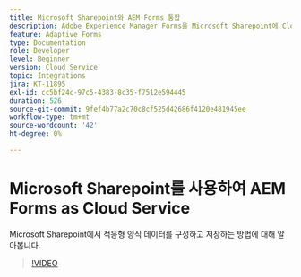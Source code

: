 ```yaml
---
title: Microsoft Sharepoint와 AEM Forms 통합
description: Adobe Experience Manager Forms을 Microsoft Sharepoint에 Cloud Service 제출 데이터로 저장하는 방법을 알아봅니다
feature: Adaptive Forms
type: Documentation
role: Developer
level: Beginner
version: Cloud Service
topic: Integrations
jira: KT-11895
exl-id: cc5bf24c-97c5-4383-8c35-f7512e594445
duration: 526
source-git-commit: 9fef4b77a2c70c8cf525d42686f4120e481945ee
workflow-type: tm+mt
source-wordcount: '42'
ht-degree: 0%

---
```


# Microsoft Sharepoint를 사용하여 AEM Forms as Cloud Service

Microsoft Sharepoint에서 적응형 양식 데이터를 구성하고 저장하는 방법에 대해 알아봅니다.

>[!VIDEO](https://video.tv.adobe.com/v/3415793/?quality=12&learn=on)
